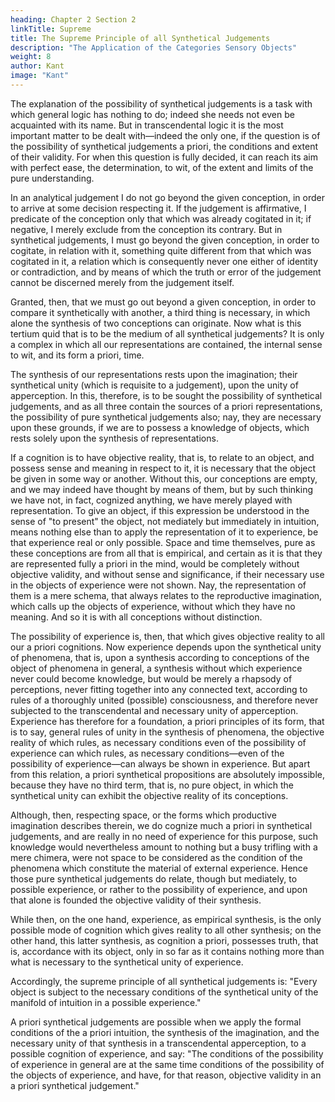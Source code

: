 ```yaml
---
heading: Chapter 2 Section 2
linkTitle: Supreme
title: The Supreme Principle of all Synthetical Judgements
description: "The Application of the Categories Sensory Objects"
weight: 8
author: Kant
image: "Kant"
---
```



The explanation of the possibility of synthetical judgements is a task with which general logic has nothing to do; indeed she needs not even be acquainted with its name. But in transcendental logic it is the most important matter to be dealt with—indeed the only one, if the question is of the possibility of synthetical judgements a priori, the conditions and extent of their validity. For when this question is fully decided, it can reach its aim with perfect ease, the determination, to wit, of the extent and limits of the pure understanding.

In an analytical judgement I do not go beyond the given conception, in order to arrive at some decision respecting it. If the judgement is affirmative, I predicate of the conception only that which was already cogitated in it; if negative, I merely exclude from the conception its contrary. But in synthetical judgements, I must go beyond the given conception, in order to cogitate, in relation with it, something quite different from that which was cogitated in it, a relation which is consequently never one either of identity or contradiction, and by means of which the truth or error of the judgement cannot be discerned merely from the judgement itself.

Granted, then, that we must go out beyond a given conception, in order to compare it synthetically with another, a third thing is necessary, in which alone the synthesis of two conceptions can originate. Now what is this tertium quid that is to be the medium of all synthetical judgements? It is only a complex in which all our representations are contained, the internal sense to wit, and its form a priori, time.

The synthesis of our representations rests upon the imagination; their synthetical unity (which is requisite to a judgement), upon the unity of apperception. In this, therefore, is to be sought the possibility of synthetical judgements, and as all three contain the sources of a priori representations, the possibility of pure synthetical judgements also; nay, they are necessary upon these grounds, if we are to possess a knowledge of objects, which rests solely upon the synthesis of representations.

If a cognition is to have objective reality, that is, to relate to an object, and possess sense and meaning in respect to it, it is necessary that the object be given in some way or another. Without this, our conceptions are empty, and we may indeed have thought by means of them, but by such thinking we have not, in fact, cognized anything, we have merely played with representation. To give an object, if this expression be understood in the sense of "to present" the object, not mediately but immediately in intuition, means nothing else than to apply the representation of it to experience, be that experience real or only possible. Space and time themselves, pure as these conceptions are from all that is empirical, and certain as it is that they are represented fully a priori in the mind, would be completely without objective validity, and without sense and significance, if their necessary use in the objects of experience were not shown. Nay, the representation of them is a mere schema, that always relates to the reproductive imagination, which calls up the objects of experience, without which they have no meaning. And so it is with all conceptions without distinction.

The possibility of experience is, then, that which gives objective reality to all our a priori cognitions. Now experience depends upon the synthetical unity of phenomena, that is, upon a synthesis according to conceptions of the object of phenomena in general, a synthesis without which experience never could become knowledge, but would be merely a rhapsody of perceptions, never fitting together into any connected text, according to rules of a thoroughly united (possible) consciousness, and therefore never subjected to the transcendental and necessary unity of apperception. Experience has therefore for a foundation, a priori principles of its form, that is to say, general rules of unity in the synthesis of phenomena, the objective reality of which rules, as necessary conditions even of the possibility of experience can which rules, as necessary conditions—even of the possibility of experience—can always be shown in experience. But apart from this relation, a priori synthetical propositions are absolutely impossible, because they have no third term, that is, no pure object, in which the synthetical unity can exhibit the objective reality of its conceptions.

Although, then, respecting space, or the forms which productive imagination describes therein, we do cognize much a priori in synthetical judgements, and are really in no need of experience for this purpose, such knowledge would nevertheless amount to nothing but a busy trifling with a mere chimera, were not space to be considered as the condition of the phenomena which constitute the material of external experience. Hence those pure synthetical judgements do relate, though but mediately, to possible experience, or rather to the possibility of experience, and upon that alone is founded the objective validity of their synthesis.

While then, on the one hand, experience, as empirical synthesis, is the only possible mode of cognition which gives reality to all other synthesis; on the other hand, this latter synthesis, as cognition a priori, possesses truth, that is, accordance with its object, only in so far as it contains nothing more than what is necessary to the synthetical unity of experience.

Accordingly, the supreme principle of all synthetical judgements is: "Every object is subject to the necessary conditions of the synthetical unity of the manifold of intuition in a possible experience."

A priori synthetical judgements are possible when we apply the formal conditions of the a priori intuition, the synthesis of the imagination, and the necessary unity of that synthesis in a transcendental apperception, to a possible cognition of experience, and say: "The conditions of the possibility of experience in general are at the same time conditions of the possibility of the objects of experience, and have, for that reason, objective validity in an a priori synthetical judgement."



